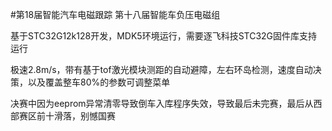 #第18届智能汽车电磁跟踪
第十八届智能车负压电磁组

基于STC32G12k128开发，MDK5环境运行，需要逐飞科技STC32G固件库支持运行

极速2.8m/s，带有基于tof激光模块测距的自动避障，左右环岛检测，速度自动决策，以及覆盖整车80%的参数可调整菜单

决赛中因为eeprom异常清零导致倒车入库程序失效，导致最后未完赛，最后从西部赛区前十滑落，别憾国赛

